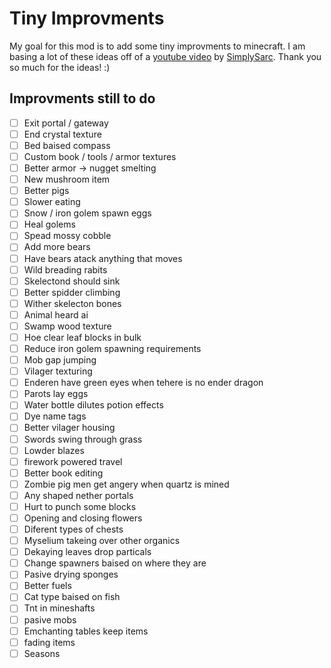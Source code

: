 # Tiny Improvments
My goal for this mod is to add some tiny improvments to minecraft. I am basing a lot of these ideas off of a [youtube video](https://www.youtube.com/watch?v=NSsac8V3BpA) by 
[SimplySarc](https://www.youtube.com/channel/UCI4Ppudb5EGHNpIYQPVpKdw). Thank you so much for the ideas! :)

## Improvments still to do
- [ ] Exit portal / gateway 
- [ ] End crystal texture
- [ ] Bed baised compass
- [ ] Custom book / tools / armor textures
- [ ] Better armor -> nugget smelting
- [ ] New mushroom item
- [ ] Better pigs 
- [ ] Slower eating
- [ ] Snow / iron golem spawn eggs
- [ ] Heal golems
- [ ] Spead mossy cobble
- [ ] Add more bears
- [ ] Have bears atack anything that moves 
- [ ] Wild breading rabits 
- [ ] Skelectond should sink 
- [ ] Better spidder climbing
- [ ] Wither skelecton bones
- [ ] Animal heard ai 
- [ ] Swamp wood texture
- [ ] Hoe clear leaf blocks in bulk
- [ ] Reduce iron golem spawning requirements
- [ ] Mob gap jumping
- [ ] Vilager texturing
- [ ] Enderen have green eyes when tehere is no ender dragon
- [ ] Parots lay eggs
- [ ] Water bottle dilutes potion effects
- [ ] Dye name tags 
- [ ] Better vilager housing
- [ ] Swords swing through grass
- [ ] Lowder blazes
- [ ] firework powered travel
- [ ] Better book editing
- [ ] Zombie pig men get angery when quartz is mined
- [ ] Any shaped nether portals
- [ ] Hurt to punch some blocks 
- [ ] Opening and closing flowers 
- [ ] Diferent types of chests 
- [ ] Myselium takeing over other organics
- [ ] Dekaying leaves drop particals
- [ ] Change spawners baised on where they are
- [ ] Pasive drying sponges 
- [ ] Better fuels
- [ ] Cat type baised on fish
- [ ] Tnt in mineshafts
- [ ] pasive mobs
- [ ] Emchanting tables keep items
- [ ] fading items
- [ ] Seasons